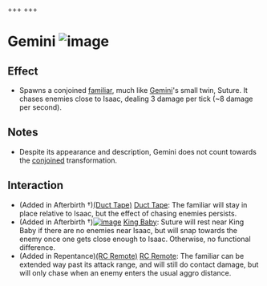 +++
+++

 # Gemini ![image](/image/Gemini_(Item).png) 

Effect
--------


* Spawns a conjoined [familiar](/wiki/Familiar "Familiar"), much like [Gemini](/wiki/Gemini "Gemini")'s small twin, Suture. It chases enemies close to Isaac, dealing 3 damage per tick (~8 damage per second).


Notes
-------


* Despite its appearance and description, Gemini does not count towards the [conjoined](/wiki/Conjoined "Conjoined") transformation.


Interaction
-------------


* (Added in Afterbirth †)[(Duct Tape)](/wiki/Duct_Tape "Duct Tape") [Duct Tape](/wiki/Duct_Tape "Duct Tape"): The familiar will stay in place relative to Isaac, but the effect of chasing enemies persists.
* (Added in Afterbirth †)[![image](/image/King_Baby.png)](/wiki/King_Baby "King Baby") [King Baby](/wiki/King_Baby "King Baby"): Suture will rest near King Baby if there are no enemies near Isaac, but will snap towards the enemy once one gets close enough to Isaac. Otherwise, no functional difference.
* (Added in Repentance)[(RC Remote)](/wiki/RC_Remote "RC Remote") [RC Remote](/wiki/RC_Remote "RC Remote"): The familiar can be extended way past its attack range, and will still do contact damage, but will only chase when an enemy enters the usual aggro distance.


